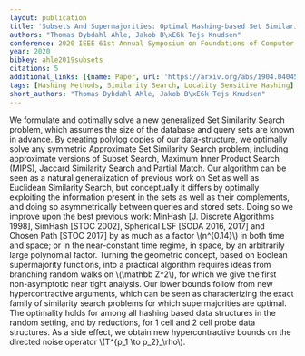 ```yaml
---
layout: publication
title: 'Subsets And Supermajorities: Optimal Hashing-based Set Similarity Search'
authors: "Thomas Dybdahl Ahle, Jakob B\xE6k Tejs Knudsen"
conference: 2020 IEEE 61st Annual Symposium on Foundations of Computer Science (FOCS)
year: 2020
bibkey: ahle2019subsets
citations: 5
additional_links: [{name: Paper, url: 'https://arxiv.org/abs/1904.04045'}]
tags: [Hashing Methods, Similarity Search, Locality Sensitive Hashing]
short_authors: "Thomas Dybdahl Ahle, Jakob B\xE6k Tejs Knudsen"
---
```

We formulate and optimally solve a new generalized Set Similarity Search
problem, which assumes the size of the database and query sets are known in
advance. By creating polylog copies of our data-structure, we optimally solve
any symmetric Approximate Set Similarity Search problem, including approximate
versions of Subset Search, Maximum Inner Product Search (MIPS), Jaccard
Similarity Search and Partial Match.
  Our algorithm can be seen as a natural generalization of previous work on Set
as well as Euclidean Similarity Search, but conceptually it differs by
optimally exploiting the information present in the sets as well as their
complements, and doing so asymmetrically between queries and stored sets. Doing
so we improve upon the best previous work: MinHash [J. Discrete Algorithms
1998], SimHash [STOC 2002], Spherical LSF [SODA 2016, 2017] and Chosen Path
[STOC 2017] by as much as a factor \\(n^\{0.14\}\\) in both time and space; or in the
near-constant time regime, in space, by an arbitrarily large polynomial factor.
  Turning the geometric concept, based on Boolean supermajority functions, into
a practical algorithm requires ideas from branching random walks on \\(\mathbb
Z^2\\), for which we give the first non-asymptotic near tight analysis.
  Our lower bounds follow from new hypercontractive arguments, which can be
seen as characterizing the exact family of similarity search problems for which
supermajorities are optimal. The optimality holds for among all hashing based
data structures in the random setting, and by reductions, for 1 cell and 2 cell
probe data structures. As a side effect, we obtain new hypercontractive bounds
on the directed noise operator \\(T^\{p_1 \to p_2\}_\rho\\).